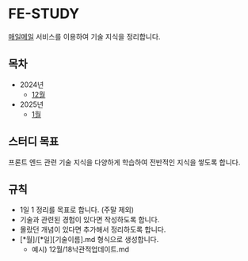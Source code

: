 # FE-STUDY

[매일메일](https://www.maeil-mail.kr/) 서비스를 이용하여 기술 지식을 정리합니다.

## 목차
- 2024년
  * [12월](https://github.com/guddnboy/FE-STUDY/tree/master/2024%EB%85%84/12%EC%9B%94)
- 2025년
  * [1월](https://github.com/guddnboy/FE-STUDY/tree/master/2025%EB%85%84/1%EC%9B%94)

 
## 스터디 목표

프론트 엔드 관련 기술 지식을 다양하게 학습하여 전반적인 지식을 쌓도록 합니다.

## 규칙

- 1일 1 정리를 목표로 합니다. (주말 제외)
- 기술과 관련된 경험이 있다면 작성하도록 합니다.
- 몰랐던 개념이 있다면 추가해서 정리하도록 합니다.
- [*월]/[\*일][기술이름].md 형식으로 생성합니다.
  - 예시) 12월/18낙관적업데이트.md
